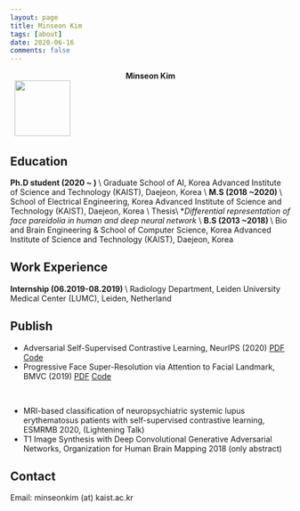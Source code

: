 ```yaml
---
layout: page
title: Minseon Kim
tags: [about]
date: 2020-06-16
comments: false
---
```

    
<center><b>Minseon Kim</b></center> &nbsp;

<img src="https://user-images.githubusercontent.com/28754348/94437134-4eb54b80-01d8-11eb-9614-19fadb467918.jpeg" width="100" height="100" />


## Education
<b>Ph.D student (2020 ~ ) </b> \\
Graduate School of AI, Korea Advanced Institute of Science and Technology (KAIST), Daejeon, Korea \\
<b>M.S (2018 ~2020) </b> \\
School of Electrical Engineering, Korea Advanced Institute of Science and Technology (KAIST), Daejeon, Korea \\
Thesis\\
*<i>Differential representation of face pareidolia in human and deep neural network </i> \\
<b>B.S (2013 ~2018) </b> \\
Bio and Brain Engineering & School of Computer Science, Korea Advanced Institute of Science and Technology (KAIST), Daejeon, Korea 

## Work Experience
<b>Internship (06.2019-08.2019) </b> \\
Radiology Department, Leiden University Medical Center (LUMC), Leiden, Netherland


## Publish
* Adversarial Self-Supervised Contrastive Learning, NeurIPS (2020) <a href="https://arxiv.org/abs/2006.07589">PDF</a> <a href="https://github.com/Kim-Minseon/RoCL-Adversarial-self-supervised-contrastive-learning">Code</a>
* Progressive Face Super-Resolution via Attention to Facial Landmark, BMVC (2019) <a href="https://arxiv.org/abs/1908.08239">PDF</a> <a href="https://github.com/DeokyunKim/Progressive-Face-Super-Resolution">Code</a>

&nbsp;&nbsp;
* MRI-based classification of neuropsychiatric systemic lupus erythematosus patients with self-supervised contrastive learning, ESMRMB 2020, (Lightening Talk)
* T1 Image Synthesis with Deep Convolutional Generative Adversarial Networks, Organization for Human Brain Mapping 2018 (only abstract)

## Contact
Email: minseonkim (at) kaist.ac.kr
